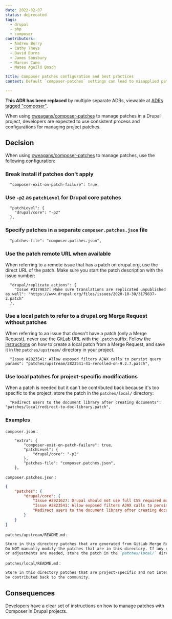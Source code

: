 ```yaml
---
date: 2022-02-07
status: deprecated
tags:
  - drupal
  - php
  - composer
contributors:
  - Andrew Berry
  - Cathy Theys
  - David Burns
  - James Sansbury
  - Marcos Cano
  - Mateu Aguiló Bosch

title: Composer patches configuration and best practices
context: Default `composer-patches` settings can lead to misapplied patches or hidden errors. Using a consistent configuration across projects will reduce errors and save time.

---
```


**This ADR has been replaced** by multiple separate ADRs, viewable at [ADRs tagged "composer"](/adrs/composer).

When using [cweagans/composer-patches](https://github.com/cweagans/composer-patches)
to manage patches in a Drupal project, developers are expected to use
consistent process and configurations for managing project patches.

## Decision

When using [cweagans/composer-patches](https://github.com/cweagans/composer-patches)
to manage patches, use the following configuration:

### Break install if patches don't apply

```
  "composer-exit-on-patch-failure": true,
```

### Use `-p2` as `patchLevel` for Drupal core patches

```
  "patchLevel": {
    "drupal/core": "-p2"
  },
```

### Specify patches in a separate `composer.patches.json` file

```
  "patches-file": "composer.patches.json",
```

### Use the patch remote URL when available

When referring to a remote issue that has a patch on drupal.org, use the
direct URL of the patch. Make sure you start the patch description with the
issue number:

```
  "drupal/replicate_actions": {
    "Issue #3179837: Make sure translations are replicated unpublished as well": "https://www.drupal.org/files/issues/2020-10-30/3179837-2.patch"
  },
```

### Use a local patch to refer to a drupal.org Merge Request without patches

When referring to an issue that doesn't have a patch (only a Merge Request),
never use the GitLab URL with the `.patch` suffix. Follow the
[instructions](https://www.drupal.org/docs/develop/git/using-git-to-contribute-to-drupal/creating-issue-forks-and-merge-requests#s-downloading-a-patch-file-from-a-merge-request)
on how to create a local patch from a Merge Request, and save it in the
`patches/upstream/` directory in your project.

```
  "Issue #2823541: Allow exposed filters AJAX calls to persist query params": "patches/upstream/2823541-41-rerolled-on-9.2.7.patch",
```

### Use local patches for project-specific modifications

When a patch is needed but it can't be contributed back because it's too
specific to the project, store the patch in the `patches/local/` directory:

```
  "Redirect users to the document library after creating documents": "patches/local/redirect-to-doc-library.patch",
```

### Examples

`composer.json` :

```
    "extra": {
        "composer-exit-on-patch-failure": true,
        "patchLevel": {
            "drupal/core": "-p2"
        },
        "patches-file": "composer.patches.json",
    },
```

`composer.patches.json` :

```json
{
    "patches": {
        "drupal/core": {
            "Issue #2921627: Drupal should not use full CSS required marker in forms according to WCAG 2.0": "https://www.drupal.org/files/issues/2021-08-02/2921627-63_0.patch",
            "Issue #2823541: Allow exposed filters AJAX calls to persist query params": "patches/upstream/2823541-41-rerolled-on-9.2.7.patch",
            "Redirect users to the document library after creating documents": "patches/local/redirect-to-doc-library.patch"
        }
    }
}
```

`patches/upstream/README.md` :

```markdown
Store in this directory patches that are generated from GitLab Merge Requests.
Do NOT manually modify the patches that are in this directory. If any changes
or adjustments are needed, store the patch in the `patches/local/` directory.
```

`patches/local/README.md` :

```markdown
Store in this directory patches that are project-specific and not intended to
be contributed back to the community.
```

## Consequences

Developers have a clear set of instructions on how to manage patches with
Composer in Drupal projects.
